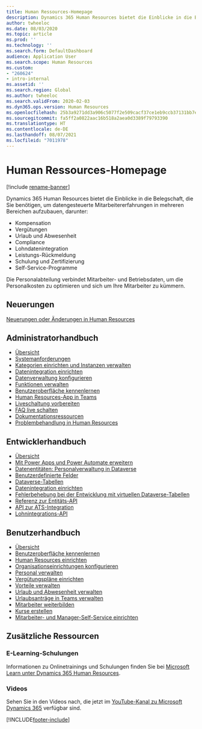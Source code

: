 ```yaml
---
title: Human Ressources-Homepage
description: Dynamics 365 Human Resources bietet die Einblicke in die Belegschaft, die Sie benötigen, um datengesteuerte Mitarbeitererfahrungen in mehreren Bereichen aufzubauen.
author: twheeloc
ms.date: 08/03/2020
ms.topic: article
ms.prod: ''
ms.technology: ''
ms.search.form: DefaultDashboard
audience: Application User
ms.search.scope: Human Resources
ms.custom:
- "260624"
- intro-internal
ms.assetid: ''
ms.search.region: Global
ms.author: twheeloc
ms.search.validFrom: 2020-02-03
ms.dyn365.ops.version: Human Resources
ms.openlocfilehash: 25b3a9271dd3a906c5077f2e509cacf37ce1eb9ccb37131bb7ea31fa72ddd57f
ms.sourcegitcommit: fa5ff2a0822aac16b518a2aea0d3389f79793390
ms.translationtype: HT
ms.contentlocale: de-DE
ms.lasthandoff: 08/07/2021
ms.locfileid: "7011978"
---
```

# <a name="human-resources-home-page"></a>Human Ressources-Homepage

[!include [rename-banner](~/includes/cc-data-platform-banner.md)]

Dynamics 365 Human Resources bietet die Einblicke in die Belegschaft, die Sie benötigen, um datengesteuerte Mitarbeitererfahrungen in mehreren Bereichen aufzubauen, darunter:

- Kompensation
- Vergütungen
- Urlaub und Abwesenheit
- Compliance
- Lohndatenintegration
- Leistungs-Rückmeldung
- Schulung und Zertifizierung
- Self-Service-Programme

Die Personalabteilung verbindet Mitarbeiter- und Betriebsdaten, um die Personalkosten zu optimieren und sich um Ihre Mitarbeiter zu kümmern.

## <a name="whats-new"></a>Neuerungen

[Neuerungen oder Änderungen in Human Resources](hr-admin-whats-new.md)

## <a name="administrator-guide"></a>Administratorhandbuch

- [Übersicht](hr-admin-overview.md)</br>
- [Systemanforderungen](hr-admin-system-requirements.md)</br>
- [Kategorien einrichten und Instanzen verwalten](hr-admin-setup-provision.md)</br>
- [Datenintegration einrichten](hr-admin-integration-choose-technology.md)</br>
- [Datenverwaltung konfigurieren](../fin-ops-core/dev-itpro/data-entities/data-entities-data-packages.md?toc=/dynamics365/human-resources/toc.json)</br>
- [Funktionen verwalten](hr-admin-manage-features.md)</br>
- [Benutzeroberfläche kennenlernen](../fin-ops-core/fin-ops/get-started/user-interface-elements.md?toc=/dynamics365/human-resources/toc.json)</br>
- [Human Resources-App in Teams](hr-admin-teams-leave-app.md)</br>
- [Liveschaltung vorbereiten](hr-admin-go-live-prepare.md)</br>
- [FAQ live schalten](hr-admin-go-live-faq.md)</br>
- [Dokumentationsressourcen](../fin-ops-core/fin-ops/get-started/help-overview.md?toc=/dynamics365/human-resources/toc.json)</br>
- [Problembehandlung in Human Resources](../fin-ops-core/dev-itpro/lifecycle-services/lcs-support.md)

## <a name="developer-guide"></a>Entwicklerhandbuch

- [Übersicht](hr-developer-overview.md)</br>
- [Mit Power Apps und Power Automate erweitern](hr-developer-power-apps.md)</br>
- [Datenentitäten: Personalverwaltung in Dataverse](hr-developer-entities.md)</br>
- [Benutzerdefinierte Felder](hr-developer-custom-fields.md)</br>
- [Dataverse-Tabellen](hr-developer-entities.md)</br>
- [Datenintegration einrichten](hr-admin-integration-choose-technology.md)</br>
- [Fehlerbehebung bei der Entwicklung mit virtuellen Dataverse-Tabellen](hr-developer-optimize-virtual-table-queries.md)</br>
- [Referenz zur Entitäts-API](hr-developer-api-authentication.md)</br>
- [API zur ATS-Integration](hr-admin-integration-ats-api-introduction.md)</br>
- [Lohnintegrations-API](hr-admin-integration-payroll-api-introduction.md)

## <a name="user-guide"></a>Benutzerhandbuch

- [Übersicht](hr-hrpro-overview.md)</br>
- [Benutzeroberfläche kennenlernen](../fin-ops-core/fin-ops/get-started/user-interface-elements.md?toc=/dynamics365/human-resources/toc.json)</br>
- [Human Resources einrichten](hr-setup-parameters.md)</br>
- [Organisationseinrichtungen konfigurieren](../fin-ops-core/fin-ops/organization-administration/organization-administration-home-page.md?toc=/dynamics365/human-resources/toc.json)</br>
- [Personal verwalten](hr-personnel-departments-jobs-positions.md)</br>
- [Vergütungspläne einrichten](hr-compensation-overview.md)</br>
- [Vorteile verwalten](hr-benefits-management-overview.md)</br>
- [Urlaub und Abwesenheit verwalten](hr-leave-and-absence-overview.md)</br>
- [Urlaubsanträge in Teams verwalten](hr-teams-leave-app.md)</br>
- [Mitarbeiter weiterbilden](hr-develop-performance-management-overview.md)</br>
- [Kurse erstellen](hr-learning-courses.md)</br>
- [Mitarbeiter- und Manager-Self-Service einrichten](hr-employee-manager-self-service-overview.md)

## <a name="additional-resources"></a>Zusätzliche Ressourcen

### <a name="elearning-courses"></a>E-Learning-Schulungen
Informationen zu Onlinetrainings und Schulungen finden Sie bei [Microsoft Learn unter Dynamics 365 Human Resources](//learn/browse/?products=dynamics-human-resources&resource_type=learning%20path).

### <a name="videos"></a>Videos

Sehen Sie in den Videos nach, die jetzt im [YouTube-Kanal zu Microsoft Dynamics 365](https://www.youtube.com/channel/UCJGCg4rB3QSs8y_1FquelBQ) verfügbar sind.

[!INCLUDE[footer-include](../includes/footer-banner.md)]
